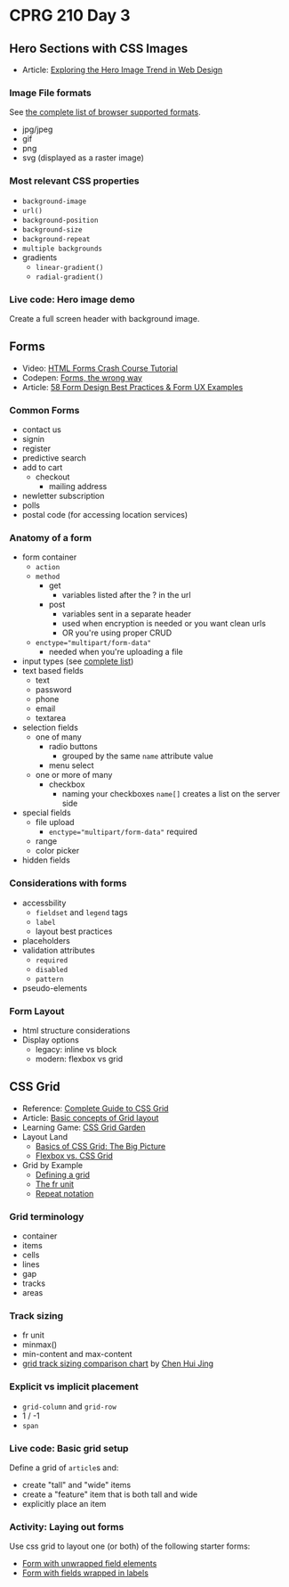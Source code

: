 # CPRG 210 Day 3
## Hero Sections with CSS Images
- Article: [Exploring the Hero Image Trend in Web Design](https://envato.com/blog/exploring-hero-image-trend-web-design/)

### Image File formats 
See [the complete list of browser supported formats](https://en.wikipedia.org/wiki/Comparison_of_web_browsers#Image_format_support).
- jpg/jpeg
- gif
- png
- svg (displayed as a raster image)

### Most relevant CSS properties
- `background-image`
- `url()`
- `background-position`
- `background-size`
- `background-repeat`
- `multiple backgrounds`
- gradients
  - `linear-gradient()`
  - `radial-gradient()`

### Live code: Hero image demo
Create a full screen header with background image. 

## Forms
- Video: [HTML Forms Crash Course Tutorial](https://www.youtube.com/watch?v=YwbIeMlxZAU)
- Codepen: [Forms, the wrong way](https://codepen.io/acidtone/pen/KKPrgNp)
- Article: [58 Form Design Best Practices & Form UX Examples](https://www.ventureharbour.com/form-design-best-practices/)

### Common Forms
- contact us
- signin
- register
- predictive search
- add to cart
  - checkout
    - mailing address
- newletter subscription
- polls
- postal code (for accessing location services)

### Anatomy of a form
- form container
  - `action`
  - `method`
    - get
      - variables listed after the ? in the url
    - post
      - variables sent in a separate header
      - used when encryption is needed or you want clean urls
      - OR you're using proper CRUD
  - `enctype="multipart/form-data"`
    - needed when you're uploading a file
- input types (see [complete list](https://developer.mozilla.org/en-US/docs/Web/HTML/Element/input))
- text based fields
  - text
  - password
  - phone
  - email
  - textarea
- selection fields
  - one of many
    - radio buttons
      - grouped by the same `name` attribute value 
    - menu select
  - one or more of many
    - checkbox
      - naming your checkboxes `name[]` creates a list on the server side
- special fields
  - file upload
    - `enctype="multipart/form-data"` required
  - range
  - color picker
- hidden fields

### Considerations with forms
- accessbility
  - `fieldset` and `legend` tags
  - `label`
  - layout best practices
- placeholders
- validation attributes
  - `required`
  - `disabled`
  - `pattern`
- pseudo-elements

### Form Layout
- html structure considerations
- Display options
  - legacy: inline vs block
  - modern: flexbox vs grid

## CSS Grid
- Reference: [Complete Guide to CSS Grid](https://css-tricks.com/snippets/css/complete-guide-grid/)
- Article: [Basic concepts of Grid layout](https://developer.mozilla.org/en-US/docs/Web/CSS/CSS_Grid_Layout/Basic_Concepts_of_Grid_Layout)
- Learning Game: [CSS Grid Garden](https://cssgridgarden.com/)
- Layout Land
  - [Basics of CSS Grid: The Big Picture](https://youtu.be/FEnRpy9Xfes)
  - [Flexbox vs. CSS Grid](https://youtu.be/hs3piaN4b5I)
- Grid by Example
  - [Defining a grid](https://gridbyexample.com/video/series-define-a-grid/)
  - [The fr unit](https://gridbyexample.com/video/series-the-fr-unit/)
  - [Repeat notation](https://gridbyexample.com/video/series-repeat/)

### Grid terminology
- container
- items
- cells
- lines
- gap
- tracks
- areas

### Track sizing
  - fr unit
  - minmax()
  - min-content and max-content
  - [grid track sizing comparison chart](https://codepen.io/huijing/pen/GPrQwN) by [Chen Hui Jing](https://codepen.io/huijing)

### Explicit vs implicit placement
  - `grid-column` and `grid-row`
  - 1 / -1
  - `span`

### Live code: Basic grid setup
Define a grid of `article`s and:
- create "tall" and "wide" items
- create a "feature" item that is both tall and wide
- explicitly place an item

### Activity: Laying out forms
Use css grid to layout one (or both) of the following starter forms:
- [Form with unwrapped field elements](starter/form-unwrapped.html)
- [Form with fields wrapped in labels](starter/form-label-wrapped.html)

